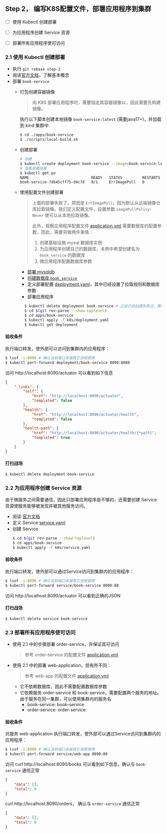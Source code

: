 Step 2， 编写K8S配置文件，部署应用程序到集群
--

- [ ] 使用 Kubectl 创建部署
- [ ] 为应用程序创建 Service 资源
- [ ] 部署所有应用程序使可访问


### 2.1 使用 Kubectl 创建部署

- 执行 `git rebase step-2`
- 阅读[官方文档](https://kubernetes.io/zh-cn/docs/tutorials/kubernetes-basics/deploy-app/deploy-intro/)，了解基本概念
- 部署 `book-service`
  - 打包创建容器镜像

    > 向 K8S 部署应用程序时，需要指定其容器镜像以，因此需要先构建镜像。

    执行以下脚本创建本地镜像 `book-service:latest` (需要java17+)，并加载到 kind 集群中.
    
    ```bash
    $ cd ./apps/book-service
    $ ./scripts/local-build.sh
    ```
  - 创建部署
    ```bash
    # 创建
    $ kubectl create deployment book-service --image=book-service:latest
    # 查看部署结果
    $ kubectl get po
    NAME                            READY   STATUS         RESTARTS   AGE
    book-service-7db45cff75-d4c7d   0/1     ErrImagePull   0          73s
    ```
  - 使用配置文件创建部署
    > 上面的部署失败了，原因是 `ErrImagePull`，因为默认从远端镜像仓库拉取镜像。我们定义配置文件，设置参数 `imagePullPolicy: Never` 使可以从本地拉取镜像。
    >
    > 此外，观察应用程序配置文件 [application.yml](../apps/book-service/src/main/resources/application.yml) 需要数据库的配置参数，因此，需要另做两件事情：
    >
    > 1. 创建基础设施 mysql 数据库实例
    > 2. 为应用程序创建自己的数据库，本例中希望创建名为 `book_service` 的数据库
    > 3. 微应用程序配置数据库参数

    - [部署 mysqldb](./step-2-p1.md)
    - [创建数据库 `book_service`](./step-2-p2.md)
    - 定义部署配置 [deployment.yaml](../apps/book-service/k8s/deployment.yaml)，其中已经设置了拉取规则和数据库参数
    - 部署应用程序
    ```bash
      $ kubectl delete deployment book-service # 之前已经创建失败过，需要删除才能重新创建
      $ cd $(git rev-parse --show-toplevel)
      $ cd apps/book-service
      $ kubectl apply -f k8s/deployment.yaml
      $ kubectl get deployment
    ```

#### 验收条件

执行端口转发，使外部可以访问到集群内的应用程序：

```bash
$ lsof -i:8090 # 确认当前端口未被其它进程使用
$ kubectl port-forward deployment/book-service 8090:8080
```

访问 http://localhost:8090/actuator 可以看到如下信息
```json
{
    "_links": {
        "self": {
            "href": "http://localhost:8090/actuator",
            "templated": false
        },
        "health": {
            "href": "http://localhost:8090/actuator/health",
            "templated": false
        },
        "health-path": {
            "href": "http://localhost:8090/actuator/health/{*path}",
            "templated": true
        }
    }
}
```


#### 打扫战场

```bash
$ kubectl delete deployment book-service
```

### 2.2 为应用程序创建 Service 资源

由于微服务之间需要通信，因此只部署应用程序是不够的，还需要创建 Service 资源使服务能够被发现并被其他服务访问。

- 阅读 [官方文档](https://kubernetes.io/zh-cn/docs/concepts/services-networking/service/)
- 定义 Service [service.yaml](../apps/book-service/k8s/service.yaml)
- 创建 Service
  ```bash
  $ cd $(git rev-parse --show-toplevel)
  $ cd apps/book-service
  $ kubectl apply -f k8s/service.yaml
  ```

#### 验收条件

执行端口转发，使外部可以通过Service访问到集群内的应用程序：

```bash
$ lsof -i:8090 # 确认当前端口未被其它进程使用
$ kubectl port-forward service/book-service 8090:80
```

访问 http://localhost:8090/actuator 可以看到正确的JSON

#### 打扫战场

```bash
$ kubectl delete service book-service
```

### 2.3 部署所有应用程序使可访问

- 使用 2.1 中的步骤部署 order-service，并保证其可访问
  > 参考 order-service 的配置文件 [application.yml](../apps/order-service/src/main/resources/application.yml)
- 使用 2.1 中的部署 web-application，但有所不同：
  > 参考 web-app 的配置文件 [application.yml](../apps/web-app/src/main/resources/application.yml)
  - 它不依赖数据库，因此不需要配置数据库参数
  - 它依赖服务 order-service 和 book-service，需要配置两个服务的地址。由于服务在同一集群，可以使用集群内的服务名
    - book-service: book-service
    - order-service: order-service

#### 验收条件

对服务 web-application 执行端口转发，使外部可以通过Service访问到集群内的应用程序：

```bash
$ lsof -i:8090 # 确认当前端口未被其它进程使用
$ kubectl port-forward service/web-app 8090:80
```

访问 curl http://localhost:8090/books 可以看到如下信息，确认与 `book-service` 通信正常

```json
{
    "data": [],
    "total": 0
}
```

curl http://localhost:8090/orders， 确认与 `order-service` 通信正常

```json
{
    "data": [],
    "total": 0
}
```
